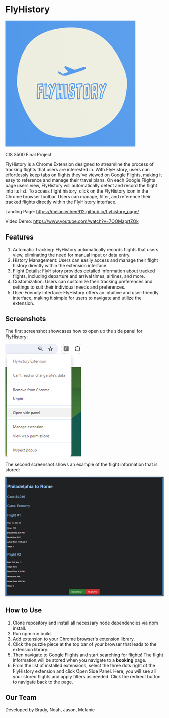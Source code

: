 # FlyHistory

![flyhistorylog](./fh_logo.png)

CIS 3500 Final Project

FlyHistory is a Chrome Extension designed to streamline the process of tracking flights that users are interested in. With FlyHistory, users can effortlessly keep tabs on flights they've viewed on Google Flights, making it easy to reference and manage their travel plans. On each Google Flights page users view, FlyHistory will automatically detect and record the flight into its list. To access flight history, click on the FlyHistory icon in the Chrome browser toolbar. Users can manage, filter, and reference their tracked flights directly within the FlyHistory interface.

Landing Page: https://melaniechen912.github.io/flyhistory_page/

Video Demo: https://www.youtube.com/watch?v=7OOMaprtZOk

## Features
1. Automatic Tracking: FlyHistory automatically records flights that users view, eliminating the need for manual input or data entry.
2. History Management: Users can easily access and manage their flight history directly within the extension interface.
3. Flight Details: FlyHistory provides detailed information about tracked flights, including departure and arrival times, airlines, and more.
4. Customization: Users can customize their tracking preferences and settings to suit their individual needs and preferences.
5. User-Friendly Interface: FlyHistory offers an intuitive and user-friendly interface, making it simple for users to navigate and utilize the extension.

## Screenshots
The first screenshot showcases how to open up the side panel for FlyHistory:

![Screenshot showcases how to open up the side panel for FlyHistory](./screenshot-sidepanel.png)

The second screenshot shows an example of the flight information that is stored:

![Screenshot of example flight](./screenshot-example-flight.png)

## How to Use
1. Clone repository and install all necessary node dependencies via npm install.
2. Run npm run build.
3. Add extension to your Chrome browser's extension library.
4. Click the puzzle piece at the top bar of your browser that leads to the extension library.
5. Then navigate to Google Flights and start searching for flights! The flight information will be stored when you navigate to a **booking** page.
6. From the list of installed extensions, select the three dots right of the FlyHistory extension and click Open Side Panel. Here, you will see all your stored flights and apply filters as needed. Click the redirect button to navigate back to the page.

## Our Team
Developed by Brady, Noah, Jason, Melanie
